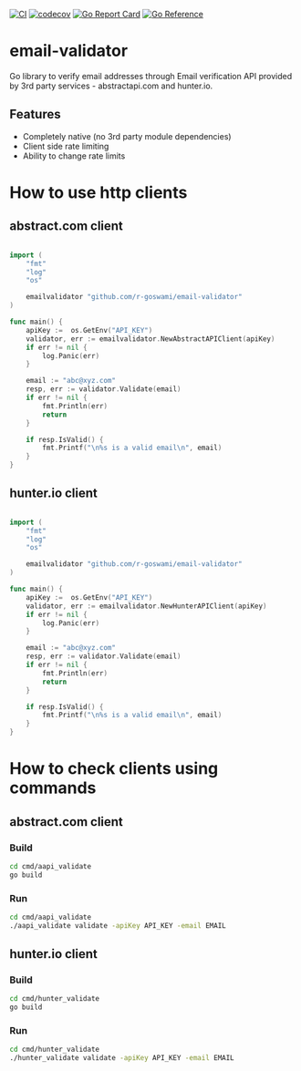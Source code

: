 [![CI](https://github.com/r-goswami/email-validator/actions/workflows/CI.yaml/badge.svg)](https://github.com/r-goswami/email-validator/actions/workflows/CI.yaml)
[![codecov](https://codecov.io/gh/r-goswami/email-validator/branch/main/graph/badge.svg?token=VAB3KVPV1P)](https://codecov.io/gh/r-goswami/email-validator)
[![Go Report Card](https://goreportcard.com/badge/github.com/r-goswami/email-validator)](https://goreportcard.com/report/github.com/r-goswami/email-validator)
[![Go Reference](https://pkg.go.dev/badge/github.com/r-goswami/email-validator.svg)](https://pkg.go.dev/github.com/r-goswami/email-validator)

# email-validator
Go library to verify email addresses through Email verification API provided by 3rd party services - abstractapi.com and hunter.io.

## Features

- Completely native (no 3rd party module dependencies)
- Client side rate limiting
- Ability to change rate limits
 
# How to use http clients

## abstract.com client
```go

import (
    "fmt"
	"log"
    "os"

    emailvalidator "github.com/r-goswami/email-validator"
)

func main() {
    apiKey :=  os.GetEnv("API_KEY")
    validator, err := emailvalidator.NewAbstractAPIClient(apiKey)
	if err != nil {
		log.Panic(err)
	}

    email := "abc@xyz.com"
	resp, err := validator.Validate(email)
	if err != nil {
		fmt.Println(err)
		return
	}

	if resp.IsValid() {
		fmt.Printf("\n%s is a valid email\n", email)
	}
}

```

## hunter.io client
```go

import (
    "fmt"
	"log"
    "os"

    emailvalidator "github.com/r-goswami/email-validator"
)

func main() {
    apiKey :=  os.GetEnv("API_KEY")
    validator, err := emailvalidator.NewHunterAPIClient(apiKey)
	if err != nil {
		log.Panic(err)
	}

    email := "abc@xyz.com"
	resp, err := validator.Validate(email)
	if err != nil {
		fmt.Println(err)
		return
	}

	if resp.IsValid() {
		fmt.Printf("\n%s is a valid email\n", email)
	}
}

```


# How to check clients using commands

## abstract.com client
### Build
```bash
cd cmd/aapi_validate
go build
```

### Run
```bash
cd cmd/aapi_validate
./aapi_validate validate -apiKey API_KEY -email EMAIL
```

## hunter.io client
### Build
```bash
cd cmd/hunter_validate
go build
```

### Run
```bash
cd cmd/hunter_validate
./hunter_validate validate -apiKey API_KEY -email EMAIL
```

